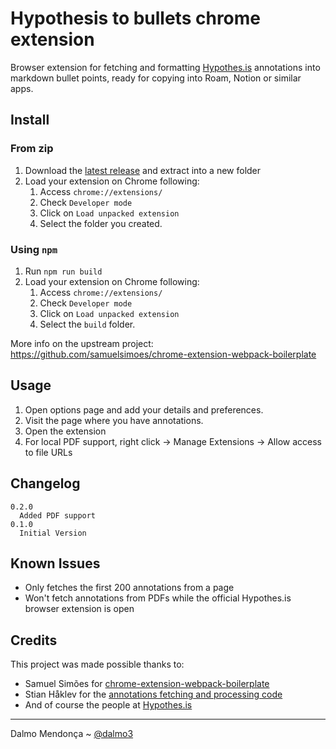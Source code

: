 # Hypothesis to bullets chrome extension

Browser extension for fetching and formatting [Hypothes.is](https://web.hypothes.is/about/) annotations into markdown bullet points, ready for copying into Roam, Notion or similar apps.

## Install

### From zip
1. Download the [latest release](https://github.com/dalmo3/hypothesis-to-bullets-chrome-extension/releases) and extract into a new folder
2. Load your extension on Chrome following:
    1. Access `chrome://extensions/`
    2. Check `Developer mode`
    3. Click on `Load unpacked extension`
    4. Select the folder you created.

### Using `npm`
1. Run `npm run build`
2. Load your extension on Chrome following:
    1. Access `chrome://extensions/`
    2. Check `Developer mode`
    3. Click on `Load unpacked extension`
    4. Select the `build` folder.

More info on the upstream project: https://github.com/samuelsimoes/chrome-extension-webpack-boilerplate

## Usage

1. Open options page and add your details and preferences.
2. Visit the page where you have annotations.
3. Open the extension
4. For local PDF support, right click -> Manage Extensions -> Allow access to file URLs

## Changelog
```
0.2.0
  Added PDF support
0.1.0
  Initial Version
```

## Known Issues
- Only fetches the first 200 annotations from a page
- Won't fetch annotations from PDFs while the official Hypothes.is browser extension is open 

## Credits

This project was made possible thanks to:
  - Samuel Simões for [chrome-extension-webpack-boilerplate](https://github.com/samuelsimoes/chrome-extension-webpack-boilerplate)
  - Stian Håklev for the [annotations fetching and processing code](https://github.com/houshuang/hypothesis-to-bullet)
  - And of course the people at [Hypothes.is](https://web.hypothes.is/about/)

-------------
Dalmo Mendonça ~ [@dalmo3](https://twitter.com/dalmo3)